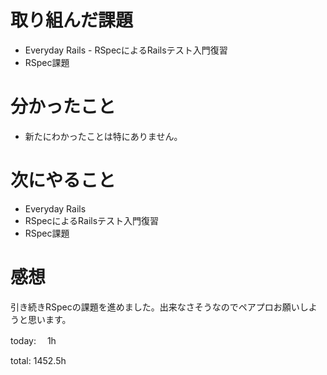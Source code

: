 #  取り組んだ課題
- Everyday Rails - RSpecによるRailsテスト入門復習
- RSpec課題


# 分かったこと
- 新たにわかったことは特にありません。
  
# 次にやること
- Everyday Rails
- RSpecによるRailsテスト入門復習
- RSpec課題


# 感想
引き続きRSpecの課題を進めました。出来なさそうなのでペアプロお願いしようと思います。

today: 　1h

total: 1452.5h
